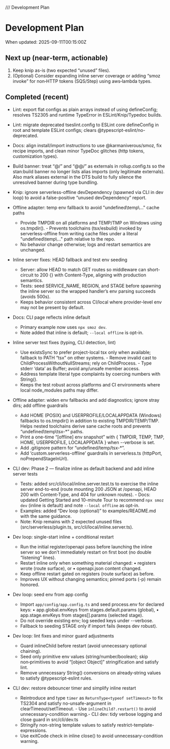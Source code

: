 /// Development Plan

# Development Plan

When updated: 2025-09-11T00:15:00Z

## Next up (near‑term, actionable)

1. Keep knip as-is (two expected “unused” files).
2. (Optional) Consider expanding inline server coverage or adding “smoz invoke”   for non‑HTTP tokens (SQS/Step) using aws‑lambda types.

## Completed (recent)

- Lint: export flat configs as plain arrays instead of using defineConfig;
  resolves TS2305 and runtime TypeError in ESLint/Knip/Typedoc builds.
- Lint: migrate deprecated tseslint.config to ESLint core defineConfig in
  root and template ESLint configs; clears @typescript-eslint/no-deprecated.
- Docs: align install/import instructions to use @karmaniverous/smoz, fix recipe  imports, and clean minor TypeDoc glitches (http tokens, customization types).
- Build banner: treat “@/” and “@@/” as externals in rollup.config.ts so the  stan:build banner no longer lists alias imports (only legitimate externals).
  Also mark aliases external in the DTS build to fully silence the unresolved  banner during type bundling.

- Knip: ignore serverless-offline devDependency (spawned via CLI in dev loop)
  to avoid a false-positive “unused devDependency” report.

- Offline adapter: temp env fallback to avoid "undefined\\temp\\..." cache paths
  - Provide TMPDIR on all platforms and TEMP/TMP on Windows using os.tmpdir().  - Prevents toolchains (tsx/esbuild) invoked by serverless-offline from writing
    cache files under a literal "undefined\\temp\\..." path relative to the repo.
  - No behavior change otherwise; logs and restart semantics are unchanged.

- Inline server fixes: HEAD fallback and test env seeding
  - Server: allow HEAD to match GET routes so middleware can short-circuit to
    200 {} with Content-Type, aligning with production semantics.
  - Tests: seed SERVICE_NAME, REGION, and STAGE before spawning the inline
    server so the wrapped handler’s env parsing succeeds (avoids 500s).
  - Keeps behavior consistent across CI/local where provider-level env may not
    be present by default.

- Docs: CLI page reflects inline default
  - Primary example now uses `npx smoz dev`.
  - Note added that inline is default; `--local offline` is opt-in.

- Inline server test fixes (typing, CLI detection, lint)
  - Use existsSync to prefer project-local tsx only when available; fallback to
    PATH “tsx” on other systems. - Remove invalid cast to ChildProcessWithoutNullStreams; rely on ChildProcess. - Type stderr ‘data’ as Buffer; avoid any/unsafe member access.
  - Address template literal type complaints by coercing numbers with String().
  - Keeps the test robust across platforms and CI environments where local
    node_modules paths may differ.

- Offline adapter: widen env fallbacks and add diagnostics; ignore stray dirs; add offline guardrails
  - Add HOME (POSIX) and USERPROFILE/LOCALAPPDATA (Windows) fallbacks to os.tmpdir()
    in addition to existing TMPDIR/TEMP/TMP. Helps nested toolchains derive sane
    cache roots and prevents “undefined\\temp\\tsx-\*” paths.
  - Print a one-time “[offline] env snapshot” with { TMPDIR, TEMP, TMP, HOME,
    USERPROFILE, LOCALAPPDATA } when --verbose is set.
  - Add .gitignore pattern for “undefined/temp/tsx-\*”.
  - Add ‘custom.serverless-offline’ guardrails in serverless.ts (httpPort, noPrependStageInUrl).

- CLI dev: Phase 2 — finalize inline as default backend and add inline server tests
  - Tests: added src/cli/local/inline.server.test.ts to exercise the inline
    server end-to-end (route mounting 200 JSON at /openapi, HEAD 200 with Content-Type, and 404 for unknown routes). - Docs: updated Getting Started and 10-minute Tour to recommend
    `npx smoz dev` (inline is default) and note `--local offline` as opt-in.
  - Examples: added “Dev loop (optional)” to examples/README.md with the same
    guidance.
  - Note: Knip remains with 2 expected unused files
    (src/serverless/plugin.ts, src/cli/local/inline.server.ts).

- Dev loop: single-start inline + conditional restart
  - Run the initial register/openapi pass before launching the inline server so
    we don’t immediately restart on first boot (no double “listening” lines).
  - Restart inline only when something material changed:
    • registers wrote (route surface), or
    • openapi.json content changed.
  - Keep offline restart gated on registers (route surface) as before.
  - Improves UX without changing semantics; pinned ports (-p) remain honored.

- Dev loop: seed env from app config
  - Import `app/config/app.config.ts` and seed process.env for declared keys:
    • app.global.envKeys from stages.default.params (global),
    • app.stage.envKeys from stages[<stage>].params (selected stage).
  - Do not override existing env; log seeded keys under --verbose.
  - Fallback to seeding STAGE only if import fails (keeps dev robust).

- Dev loop: lint fixes and minor guard adjustments
  - Guard inlineChild before restart (avoid unnecessary optional chaining).
  - Seed only primitive env values (string/number/boolean); skip non‑primitives
    to avoid “[object Object]” stringification and satisfy lint.
  - Remove unnecessary String() conversions on already‑string values to satisfy
    @typescript-eslint rules.

- CLI dev: restore debouncer timer and simplify inline restart
  - Reintroduce and type `timer` as `ReturnType<typeof setTimeout>` to fix
    TS2304 and satisfy no-unsafe-argument in clearTimeout/setTimeout. - Use `inlineChild?.restart()` to avoid unnecessary-condition warning.- CLI dev: tidy verbose logging and close guard in src/cli/dev.ts
  - Stringify non-string template values to satisfy restrict-template-expressions.
  - Use exitCode check in inline close() to avoid unnecessary-condition warning.
